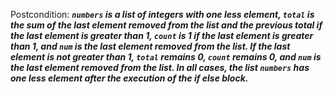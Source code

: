 Postcondition: ***`numbers` is a list of integers with one less element, `total` is the sum of the last element removed from the list and the previous total if the last element is greater than 1, `count` is 1 if the last element is greater than 1, and `num` is the last element removed from the list. If the last element is not greater than 1, `total` remains 0, `count` remains 0, and `num` is the last element removed from the list. In all cases, the list `numbers` has one less element after the execution of the if else block.***